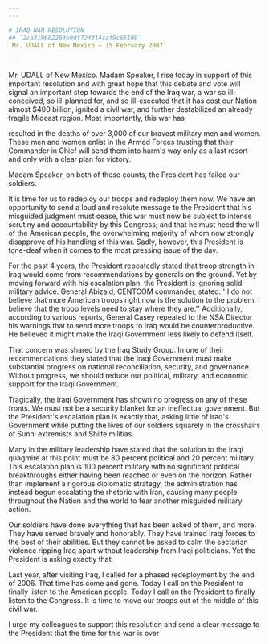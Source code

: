 ```yaml
---
---

# IRAQ WAR RESOLUTION
## `2ca319602263b0df724314caf9c65199`
`Mr. UDALL of New Mexico — 15 February 2007`

---
```



Mr. UDALL of New Mexico. Madam Speaker, I rise today in support of 
this important resolution and with great hope that this debate and vote 
will signal an important step towards the end of the Iraq war, a war so 
ill-conceived, so ill-planned for, and so ill-executed that it has cost 
our Nation almost $400 billion, ignited a civil war, and further 
destabilized an already fragile Mideast region. Most importantly, this 
war has


resulted in the deaths of over 3,000 of our bravest military men and 
women. These men and women enlist in the Armed Forces trusting that 
their Commander in Chief will send them into harm's way only as a last 
resort and only with a clear plan for victory.

Madam Speaker, on both of these counts, the President has failed our 
soldiers.

It is time for us to redeploy our troops and redeploy them now. We 
have an opportunity to send a loud and resolute message to the 
President that his misguided judgment must cease, this war must now be 
subject to intense scrutiny and accountability by this Congress; and 
that he must heed the will of the American people, the overwhelming 
majority of whom now strongly disapprove of his handling of this war. 
Sadly, however, this President is tone-deaf when it comes to the most 
pressing issue of the day.

For the past 4 years, the President repeatedly stated that troop 
strength in Iraq would come from recommendations by generals on the 
ground. Yet by moving forward with his escalation plan, the President 
is ignoring solid military advice. General Abizaid, CENTCOM commander, 
stated: ''I do not believe that more American troops right now is the 
solution to the problem. I believe that the troop levels need to stay 
where they are.'' Additionally, according to various reports, General 
Casey repeated to the NSA Director his warnings that to send more 
troops to Iraq would be counterproductive. He believed it might make 
the Iraqi Government less likely to defend itself.

That concern was shared by the Iraq Study Group. In one of their 
recommendations they stated that the Iraqi Government must make 
substantial progress on national reconciliation, security, and 
governance. Without progress, we should reduce our political, military, 
and economic support for the Iraqi Government.

Tragically, the Iraqi Government has shown no progress on any of 
these fronts. We must not be a security blanket for an ineffectual 
government. But the President's escalation plan is exactly that, asking 
little of Iraq's Government while putting the lives of our soldiers 
squarely in the crosshairs of Sunni extremists and Shiite militias.

Many in the military leadership have stated that the solution to the 
Iraqi quagmire at this point must be 80 percent political and 20 
percent military. This escalation plan is 100 percent military with no 
significant political breakthroughs either having been reached or even 
on the horizon. Rather than implement a rigorous diplomatic strategy, 
the administration has instead begun escalating the rhetoric with Iran, 
causing many people throughout the Nation and the world to fear another 
misguided military action.

Our soldiers have done everything that has been asked of them, and 
more. They have served bravely and honorably. They have trained Iraqi 
forces to the best of their abilities. But they cannot be asked to calm 
the sectarian violence ripping Iraq apart without leadership from Iraqi 
politicians. Yet the President is asking exactly that.

Last year, after visiting Iraq, I called for a phased redeployment by 
the end of 2006. That time has come and gone. Today I call on the 
President to finally listen to the American people. Today I call on the 
President to finally listen to the Congress. It is time to move our 
troops out of the middle of this civil war.

I urge my colleagues to support this resolution and send a clear 
message to the President that the time for this war is over